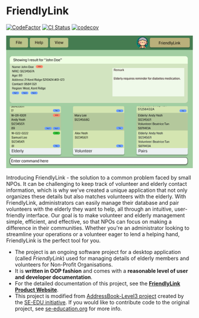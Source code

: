 # FriendlyLink

[![CodeFactor](https://www.codefactor.io/repository/github/ay2223s2-cs2103t-w12-1/tp/badge)](https://www.codefactor.io/repository/github/ay2223s2-cs2103t-w12-1/tp)
[![CI Status](https://github.com/AY2223S2-CS2103T-W12-1/tp/workflows/Java%20CI/badge.svg)](https://github.com/AY2223S2-CS2103T-W12-1/tp/actions)
[![codecov](https://codecov.io/gh/AY2223S2-CS2103T-W12-1/tp/branch/master/graph/badge.svg?token=RHIRHCXSMR)](https://codecov.io/gh/AY2223S2-CS2103T-W12-1/tp)


![Ui](docs/images/Ui.png)

Introducing FriendlyLink - the solution to a common problem faced by small NPOs. It can be challenging to keep track of volunteer and elderly contact information, which is why we've created a unique application that not only organizes these details but also matches volunteers with the elderly. With FriendlyLink, administrators can easily manage their database and pair volunteers with the elderly they want to help, all through an intuitive, user-friendly interface. Our goal is to make volunteer and elderly management simple, efficient, and effective, so that NPOs can focus on making a difference in their communities. Whether you're an administrator looking to streamline your operations or a volunteer eager to lend a helping hand, FriendlyLink is the perfect tool for you.

* The project is an ongoing software project for a desktop application (called _FriendlyLink_) used for managing details of elderly members and volunteers for Non-Profit Organisations.
* It is **written in OOP fashion** and comes with a **reasonable level of user and developer documentation**.
* For the detailed documentation of this project, see the **[FriendlyLink Product Website](https://ay2223s2-cs2103t-w12-1.github.io/tp/)**.
* This project is modified from [AddressBook-Level3 project](https://se-education.org/addressbook-level3) created by the [SE-EDU initiative](https://se-education.org). If you would like to contribute code to the original project, see [se-education.org](https://se-education.org#https://se-education.org/#contributing) for more info.
